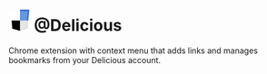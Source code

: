 ![icon](assets/images/icon.png) @Delicious
====================
Chrome extension with context menu that adds links and manages bookmarks from your Delicious account.

